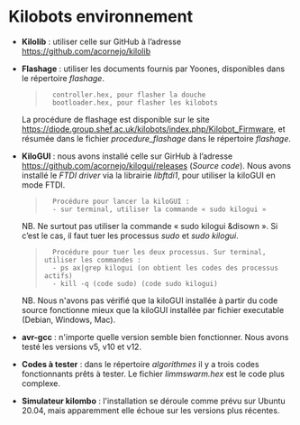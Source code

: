 ﻿# Kilobots environnement


- **Kilolib** : utiliser celle sur GitHub à l’adresse https://github.com/acornejo/kilolib  

- **Flashage** : utiliser les documents fournis par Yoones, disponibles dans le répertoire *flashage*.  
	>		controller.hex, pour flasher la douche  
    >		bootloader.hex, pour flasher les kilobots  
	La procédure de flashage est disponible sur le site https://diode.group.shef.ac.uk/kilobots/index.php/Kilobot_Firmware, et résumée dans le fichier *procedure_flashage* dans le répertoire *flashage*.
	
- **KiloGUI** : nous avons installé celle sur GirHub à l’adresse https://github.com/acornejo/kilogui/releases (*Source code*). Nous avons installé le *FTDI driver* via la librairie *libftdi1*, pour utiliser la kiloGUI en mode FTDI. 
	>		Procédure pour lancer la kiloGUI :
	>		- sur terminal, utiliser la commande « sudo kilogui »
	NB. Ne surtout pas utiliser la commande « sudo kilogui &disown ». Si c’est le cas, il faut tuer les processus *sudo* et *sudo kilogui*. 
	>		Procédure pour tuer les deux processus. Sur terminal, utiliser les commandes :
	>		- ps ax|grep kilogui (on obtient les codes des processus actifs)
	>		- kill -q (code sudo) (code sudo kilogui)   
	NB. Nous n'avons pas vérifié que la kiloGUI installée à partir du code source fonctionne mieux que la kiloGUI installée par fichier executable (Debian, Windows, Mac). 
	
- **avr-gcc** : n'importe quelle version semble bien fonctionner. Nous avons testé les versions v5, v10 et v12.

- **Codes à tester** : dans le répertoire *algorithmes* il y a trois codes fonctionnants prêts à tester. Le fichier *limmswarm.hex* est le code plus complexe.

- **Simulateur kilombo** : l'installation se déroule comme prévu sur Ubuntu 20.04, mais apparemment elle échoue sur les versions plus récentes.
